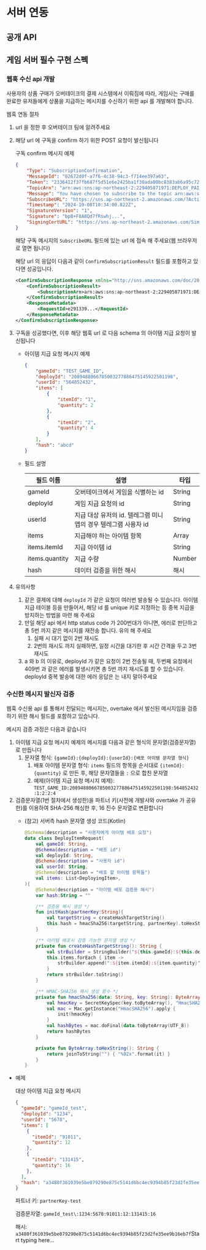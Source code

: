 # 서버 연동

## 공개 API



## 게임 서버 필수 구현 스펙

### 웹훅 수신 api 개발

사용자의 상품 구매가 오버테이크의 결제 시스템에서 이뤄짐에 따라, 게임사는 구매를 완료한 유저들에게 상품을 지급하는 메시지를 수신하기 위한 api 를 개발해야 합니다.

웹훅 연동 절차

1. url 을 정한 후 오버테이크 팀에 알려주세요
2. 해당 url 에 구독을 confirm 하기 위한 POST 요청이 발신됩니다

   구독 confirm 메시지 예제

    ```json
    {
        "Type": "SubscriptionConfirmation",
        "MessageId": "02672d0f-a7f6-4c38-94c3-f714ee397a63",
        "Token": "2336412f37fb687f5d51e6e2425ba1f30ada00bc8383ab6a95c7232...",
        "TopicArn": "arn:aws:sns:ap-northeast-2:229405871971:DEPLOY_PAID_ITEM",
        "Message": "You have chosen to subscribe to the topic arn:aws:sns:ap-northeast-2:229405871971:DEPLOY_PAID_ITEM.\nTo confirm the subscription, visit the SubscribeURL included in this message.",
        "SubscribeURL": "https://sns.ap-northeast-2.amazonaws.com/?Action=ConfirmSubscription&TopicArn=arn:aws:sns:ap-northeast-2:229405871971:DEPLOY_PAID_ITEM&Token=2336412f37fb687f5d51e6e2425ba1f30...",
        "Timestamp": "2024-10-08T10:34:00.822Z",
        "SignatureVersion": "1",
        "Signature": "bpB+F8A8Qd7fRswhj...",
        "SigningCertURL": "https://sns.ap-northeast-2.amazonaws.com/SimpleNotificationService-60eadc530605d6....pem"
    }
    ```

   해당 구독 메시지의 `SubscribeURL` 필드에 있는 url 에 접속 해 주세요(웹 브라우저로 열면 됩니다)

   해당 url 의 응답이 다음과 같이 `ConfirmSubscriptionResult` 필드를 포함하고 있다면 성공입니다.

    ```xml
    <ConfirmSubscriptionResponse xmlns="http://sns.amazonaws.com/doc/2010-03-31/">
        <ConfirmSubscriptionResult>
            <SubscriptionArn>arn:aws:sns:ap-northeast-2:229405871971:DEPLOY_PAID_ITEM:f4aef47...</SubscriptionArn>
        </ConfirmSubscriptionResult>
        <ResponseMetadata>
            <RequestId>e291339...</RequestId>
        </ResponseMetadata>
    </ConfirmSubscriptionResponse>
    ```

3. 구독을 성공했다면, 이후 해당 웹훅 url 로 다음 schema 의 아이템 지급 요청이 발신됩니다
    - 아이템 지급 요청 메시지 예제

        ```json
        {
            "gameId": "TEST_GAME_ID",
            "deployId": "2089488066785003277886475145922501198",
            "userId": "564852432",
            "items": [
                {
                    "itemId": "1",
                    "quantity": 2
                },
                {
                    "itemId": "2",
                    "quantity": 4
                }
            ],
            "hash": "abcd"
        }
        ```

    - 필드 설명


        | 필드 이름 | 설명 | 타입 |
        | --- | --- | --- |
        | gameId | 오버테이크에서 게임을 식별하는 id | String |
        | deployId | 게임 지급 요청의 id | String |
        | userId | 지급 대상 유저의 id. 텔레그램 미니앱의 경우 텔레그램 사용자 id | String |
        | items | 지급해야 하는 아이템 항목 | Array |
        | items.itemId | 지급 아이템 id | String |
        | items.quantity | 지급 수량 | Number |
        | hash | 데이터 검증을 위한 해시 | 해시 |
4. 유의사항
    1. 같은 결제에 대해 `deployId` 가 같은 요청이 여러번 발송될 수 있습니다. 아이템 지급 테이블 등을 만들어서, 해당 id 를 unique 키로 지정하는 등 중복 지급을 방지하는 방법을 마련 해 주세요
    2. 만일 해당 api 에서 http status code 가 200번대가 아니면, 에러로 판단하고 총 5번 까지 같은 메시지를 재전송 합니다. 유의 해 주세요
        1. 실패 시 대기 없이 2번 재시도
        2. 2번의 재시도 까지 실패하면, 일정 시간을 대기한 후 시간 간격을 두고 3번 재시도
    3. a 와 b 의 이유로, deployId 가 같은 요청이 2번 전송될 때, 두번째 요청에서 409번 과 같은 에러를 발생시키면 총 5번 까지 재시도를 할 수 있습니다. deployId 중복 발송에 대한 에러 응답은 는 내지 말아주세요

### 수신한 메시지 발신자 검증

웹훅 수신용 api 를 통해서 전달되는 메시지는, overtake 에서 발신된 메시지임을 검증하기 위한 해시 필드를 포함하고 있습니다.

메시지 검증 과정은 다음과 같습니다

1. 아이템 지급 요청 메시지 예제의 메시지를 다음과 같은 형식의 문자열(검증문자열)로 만듭니다
    1. 문자열 형식: `{gameId}:{deployId}:{userId}:{배포 아이템 문자열 형식}`
        1. 배포 아이템 문자열 형식: `items` 필드의 항목을 순서대로 `{itemId}:{quantity}` 로 만든 후, 해당 문자열들을 `:` 으로 합친 문자열
        2. 예제(아이템 지급 요청 메시지 예제): `TEST_GAME_ID:2089488066785003277886475145922501198:564852432:1:2:2:4`
2. 검증문자열(1번 절차에서 생성한)을 파트너 키(사전에 개발사와 overtake 가 공유한)를 이용하여 SHA-256 해싱한 후, 16 진수 문자열로 변환합니다
    - (참고) 서버측 hash 문자열 생성 코드(Kotlin)

        ```kotlin
        @Schema(description = "사용자에게 아이템 배포 요청")
        data class DeployItemRequest(
            val gameId: String,
            @Schema(description = "배포 id")
            val deployId: String,
            @Schema(description = "사용자 id")
            val userId: String,
            @Schema(description = "배포 할 아이템 항목들")
            val items: List<DeployingItem>,
        ){
            @Schema(description = "아이템 배포 검증용 해시")
            var hash:String = ""
        
            /** 검증용 해시 생성 */
            fun initHash(partnerKey:String){
                val targetString = createHashTargetString()
                this.hash = hmacSha256(targetString, partnerKey).toHexString()
            }
        
            /** 아이템 배포시 검증 가능한 문자열 생성 */
            private fun createHashTargetString(): String {
                val strBuilder = StringBuilder("${this.gameId}:${this.deployId}:${this.userId}")
                this.items.forEach { item ->
                    strBuilder.append(":${item.itemId}:${item.quantity}")
                }
                return strBuilder.toString()
            }
        
            /** HMAC-SHA256 해시 생성 함수 */
            private fun hmacSha256(data: String, key: String): ByteArray {
                val hmacKey = SecretKeySpec(key.toByteArray(), "HmacSHA256")
                val mac = Mac.getInstance("HmacSHA256").apply {
                    init(hmacKey)
                }
                val hashBytes = mac.doFinal(data.toByteArray(UTF_8))
                return hashBytes
            }
        
            private fun ByteArray.toHexString(): String {
                return joinToString("") { "%02x".format(it) }
            }
        }
        ```

- 예제

  대상 아이템 지급 요청 메시지

    ```json
    {
      "gameId": "gameId_test",
      "deployId": "1234",
      "userId": "5678",
      "items": [
        {
          "itemId": "91011",
          "quantity": 12
        },
        {
          "itemId": "131415",
          "quantity": 16
        },
      ],
      "hash": "a3480f361039e5be079290e875c5141d6bc4ec9394b85f23d2fe35ee9b16eb7f"
    }
    ```

  파트너 키: `partnerKey-test`

  검증문자열: `gameId_test\:1234:5678:91011:12:131415:16`

  해시: `a3480f361039e5be079290e875c5141d6bc4ec9394b85f23d2fe35ee9b16eb7f`Start typing here...